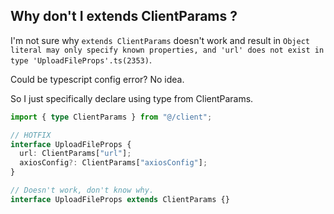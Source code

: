## Why don't I extends ClientParams ?

I'm not sure why `extends ClientParams` doesn't work
and result in `Object literal may only specify known properties, and 'url' does not exist in type 'UploadFileProps'.ts(2353)`.

Could be typescript config error? No idea.

So I just specifically declare using type from ClientParams.

```ts
import { type ClientParams } from "@/client";

// HOTFIX
interface UploadFileProps {
  url: ClientParams["url"];
  axiosConfig?: ClientParams["axiosConfig"];
}

// Doesn't work, don't know why.
interface UploadFileProps extends ClientParams {}
```
